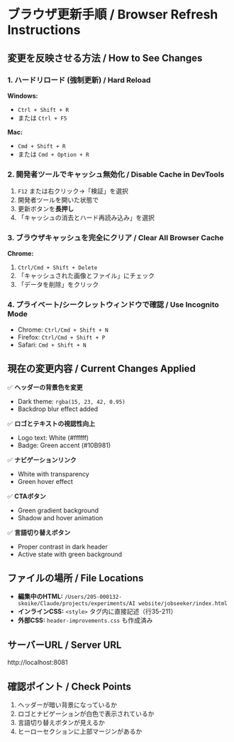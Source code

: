 # ブラウザ更新手順 / Browser Refresh Instructions

## 変更を反映させる方法 / How to See Changes

### 1. ハードリロード (強制更新) / Hard Reload
**Windows:**
- `Ctrl + Shift + R`
- または `Ctrl + F5`

**Mac:**
- `Cmd + Shift + R`
- または `Cmd + Option + R`

### 2. 開発者ツールでキャッシュ無効化 / Disable Cache in DevTools
1. `F12` または右クリック→「検証」を選択
2. 開発者ツールを開いた状態で
3. 更新ボタンを**長押し**
4. 「キャッシュの消去とハード再読み込み」を選択

### 3. ブラウザキャッシュを完全にクリア / Clear All Browser Cache
**Chrome:**
1. `Ctrl/Cmd + Shift + Delete`
2. 「キャッシュされた画像とファイル」にチェック
3. 「データを削除」をクリック

### 4. プライベート/シークレットウィンドウで確認 / Use Incognito Mode
- Chrome: `Ctrl/Cmd + Shift + N`
- Firefox: `Ctrl/Cmd + Shift + P`
- Safari: `Cmd + Shift + N`

## 現在の変更内容 / Current Changes Applied

✅ **ヘッダーの背景色を変更**
- Dark theme: `rgba(15, 23, 42, 0.95)`
- Backdrop blur effect added

✅ **ロゴとテキストの視認性向上**
- Logo text: White (#ffffff)
- Badge: Green accent (#10B981)

✅ **ナビゲーションリンク**
- White with transparency
- Green hover effect

✅ **CTAボタン**
- Green gradient background
- Shadow and hover animation

✅ **言語切り替えボタン**
- Proper contrast in dark header
- Active state with green background

## ファイルの場所 / File Locations
- **編集中のHTML:** `/Users/205-000132-skoike/Claude/projects/experiments/AI website/jobseeker/index.html`
- **インラインCSS:** `<style>` タグ内に直接記述（行35-211）
- **外部CSS:** `header-improvements.css` も作成済み

## サーバーURL / Server URL
http://localhost:8081

## 確認ポイント / Check Points
1. ヘッダーが暗い背景になっているか
2. ロゴとナビゲーションが白色で表示されているか
3. 言語切り替えボタンが見えるか
4. ヒーローセクションに上部マージンがあるか